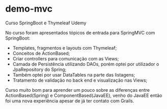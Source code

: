 # demo-mvc
Curso SpringBoot e Thymeleaf Udemy

No curso foram apresentados tópicos de entrada para SpringMVC com SpringBoot:
  - Templates, fragmentos e layouts com Thymeleaf;
  - Conceitos de ActionBased;
  - Criar controllers para comunicação com as Views;
  - Camada de Persistência utilizando DAOs, porém optei por utilizador o JpaRepository do Spring;
  - Também optei por usar DataTables na parte das listagens;
  - Tratamento de validação no back end e visualização nas Views;
  
Curso muito bom para aprender um pouco sobre as diferenças entre ActionBased(Spring) e ComponentBased(JavaEE),
venho do JavaEE então foi uma nova experiência apesar de já ter contato com Grails.
